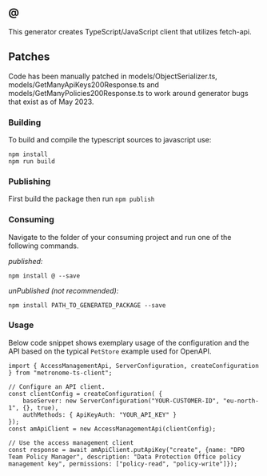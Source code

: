 ## @

This generator creates TypeScript/JavaScript client that utilizes fetch-api.

## Patches
Code has been manually patched in models/ObjectSerializer.ts, models/GetManyApiKeys200Response.ts and models/GetManyPolicies200Response.ts
to work around generator bugs that exist as of May 2023.

### Building

To build and compile the typescript sources to javascript use:
```
npm install
npm run build
```

### Publishing

First build the package then run ```npm publish```

### Consuming

Navigate to the folder of your consuming project and run one of the following commands.

_published:_

```
npm install @ --save
```

_unPublished (not recommended):_

```
npm install PATH_TO_GENERATED_PACKAGE --save
```

### Usage

Below code snippet shows exemplary usage of the configuration and the API based 
on the typical `PetStore` example used for OpenAPI. 

```
import { AccessManagementApi, ServerConfiguration, createConfiguration } from "metronome-ts-client";

// Configure an API client.
const clientConfig = createConfiguration( {
    baseServer: new ServerConfiguration("YOUR-CUSTOMER-ID", "eu-north-1", {}, true),
    authMethods: { ApiKeyAuth: "YOUR_API_KEY" }
});
const amApiClient = new AccessManagementApi(clientConfig);

// Use the access management client
const response = await amApiClient.putApiKey("create", {name: "DPO Team Policy Manager", description: "Data Protection Office policy management key", permissions: ["policy-read", "policy-write"]});
```
